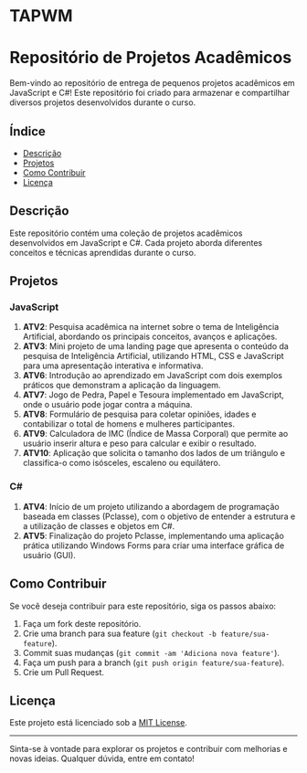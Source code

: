 # TAPWM
# Repositório de Projetos Acadêmicos

Bem-vindo ao repositório de entrega de pequenos projetos acadêmicos em JavaScript e C#! Este repositório foi criado para armazenar e compartilhar diversos projetos desenvolvidos durante o curso.

## Índice

- [Descrição](#descrição)
- [Projetos](#projetos)
- [Como Contribuir](#como-contribuir)
- [Licença](#licença)

## Descrição

Este repositório contém uma coleção de projetos acadêmicos desenvolvidos em JavaScript e C#. Cada projeto aborda diferentes conceitos e técnicas aprendidas durante o curso.


## Projetos

### JavaScript

1. **ATV2**: Pesquisa acadêmica na internet sobre o tema de Inteligência Artificial, abordando os principais conceitos, avanços e aplicações.
2. **ATV3**: Mini projeto de uma landing page que apresenta o conteúdo da pesquisa de Inteligência Artificial, utilizando HTML, CSS e JavaScript para uma apresentação interativa e informativa.
3. **ATV6**: Introdução ao aprendizado em JavaScript com dois exemplos práticos que demonstram a aplicação da linguagem.
4. **ATV7**: Jogo de Pedra, Papel e Tesoura implementado em JavaScript, onde o usuário pode jogar contra a máquina.
5. **ATV8**: Formulário de pesquisa para coletar opiniões, idades e contabilizar o total de homens e mulheres participantes.
6. **ATV9**: Calculadora de IMC (Índice de Massa Corporal) que permite ao usuário inserir altura e peso para calcular e exibir o resultado.
7. **ATV10**: Aplicação que solicita o tamanho dos lados de um triângulo e classifica-o como isósceles, escaleno ou equilátero.

### C#

1. **ATV4**: Início de um projeto utilizando a abordagem de programação baseada em classes (Pclasse), com o objetivo de entender a estrutura e a utilização de classes e objetos em C#.
2. **ATV5**: Finalização do projeto Pclasse, implementando uma aplicação prática utilizando Windows Forms para criar uma interface gráfica de usuário (GUI).

   
## Como Contribuir

Se você deseja contribuir para este repositório, siga os passos abaixo:

1. Faça um fork deste repositório.
2. Crie uma branch para sua feature (`git checkout -b feature/sua-feature`).
3. Commit suas mudanças (`git commit -am 'Adiciona nova feature'`).
4. Faça um push para a branch (`git push origin feature/sua-feature`).
5. Crie um Pull Request.

## Licença

Este projeto está licenciado sob a [MIT License](LICENSE).

---

Sinta-se à vontade para explorar os projetos e contribuir com melhorias e novas ideias. Qualquer dúvida, entre em contato!

